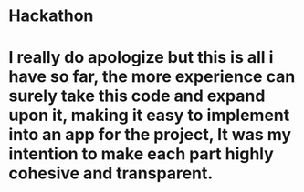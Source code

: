 # Hackathon
# I really do apologize but this is all i have so far, the more experience can surely take this code and expand upon it, making it easy to implement into an app for the project, It was my intention to make each part highly cohesive and transparent.
